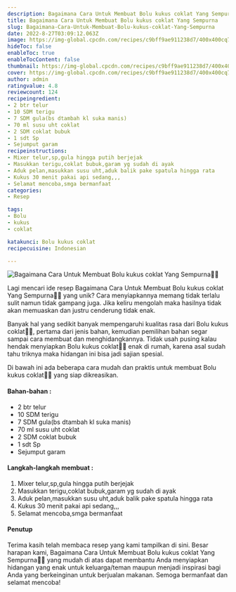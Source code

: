 ```yaml
---
description: Bagaimana Cara Untuk Membuat Bolu kukus coklat Yang Sempurna"
title: Bagaimana Cara Untuk Membuat Bolu kukus coklat Yang Sempurna
slug: Bagaimana-Cara-Untuk-Membuat-Bolu-kukus-coklat-Yang-Sempurna
date: 2022-8-27T03:09:12.063Z
image: https://img-global.cpcdn.com/recipes/c9bff9ae911238d7/400x400cq70/photo.jpg
hideToc: false
enableToc: true
enableTocContent: false
thumbnail: https://img-global.cpcdn.com/recipes/c9bff9ae911238d7/400x400cq70/photo.jpg
cover: https://img-global.cpcdn.com/recipes/c9bff9ae911238d7/400x400cq70/photo.jpg
author: admin
ratingvalue: 4.8
reviewcount: 124
recipeingredient:
- 2 btr telur
- 10 SDM terigu
- 7 SDM gula(bs dtambah kl suka manis)
- 70 ml susu uht coklat
- 2 SDM coklat bubuk
- 1 sdt Sp
- Sejumput garam
recipeinstructions:
- Mixer telur,sp,gula hingga putih berjejak
- Masukkan terigu,coklat bubuk,garam yg sudah di ayak
- Aduk pelan,masukkan susu uht,aduk balik pake spatula hingga rata
- Kukus 30 menit pakai api sedang,,,
- Selamat mencoba,smga bermanfaat
categories:
- Resep

tags:
- Bolu
- kukus
- coklat

katakunci: Bolu kukus coklat
recipecuisine: Indonesian

---
```


![Bagaimana Cara Untuk Membuat Bolu kukus coklat Yang Sempurna👩‍🍳](https://img-global.cpcdn.com/recipes/c9bff9ae911238d7/400x400cq70/photo.jpg)

Lagi mencari ide resep Bagaimana Cara Untuk Membuat Bolu kukus coklat Yang Sempurna👩‍🍳 yang unik? Cara menyiapkannya memang tidak terlalu sulit namun tidak gampang juga. Jika keliru mengolah maka hasilnya tidak akan memuaskan dan justru cenderung tidak enak.

Banyak hal yang sedikit banyak mempengaruhi kualitas rasa dari Bolu kukus coklat👩‍🍳, pertama dari jenis bahan, kemudian pemilihan bahan segar sampai cara membuat dan menghidangkannya. Tidak usah pusing kalau hendak menyiapkan Bolu kukus coklat👩‍🍳 enak di rumah, karena asal sudah tahu triknya maka hidangan ini bisa jadi sajian spesial.

Di bawah ini ada beberapa cara mudah dan praktis untuk membuat Bolu kukus coklat👩‍🍳 yang siap dikreasikan.

<!--inarticleads1-->

#### Bahan-bahan :

- 2 btr telur
- 10 SDM terigu
- 7 SDM gula(bs dtambah kl suka manis)
- 70 ml susu uht coklat
- 2 SDM coklat bubuk
- 1 sdt Sp
- Sejumput garam

<!--inarticleads2-->

#### Langkah-langkah membuat :

1. Mixer telur,sp,gula hingga putih berjejak
1. Masukkan terigu,coklat bubuk,garam yg sudah di ayak
1. Aduk pelan,masukkan susu uht,aduk balik pake spatula hingga rata
1. Kukus 30 menit pakai api sedang,,,
1. Selamat mencoba,smga bermanfaat

#### Penutup

Terima kasih telah membaca resep yang kami tampilkan di sini. Besar harapan kami, Bagaimana Cara Untuk Membuat Bolu kukus coklat Yang Sempurna👩‍🍳 yang mudah di atas dapat membantu Anda menyiapkan hidangan yang enak untuk keluarga/teman maupun menjadi inspirasi bagi Anda yang berkeinginan untuk berjualan makanan. Semoga bermanfaat dan selamat mencoba!